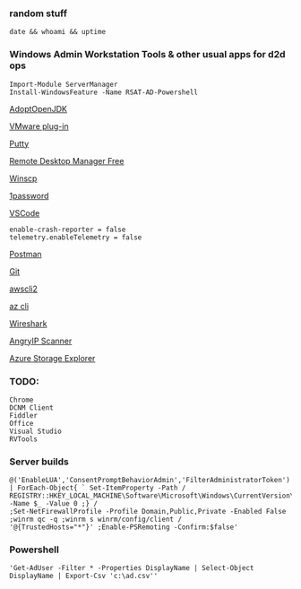 ### random stuff

	date && whoami && uptime

### Windows Admin Workstation Tools & other usual apps for d2d ops
	
	Import-Module ServerManager
	Install-WindowsFeature -Name RSAT-AD-Powershell

[AdoptOpenJDK](https://adoptopenjdk.net/?variant=openjdk15&jvmVariant=hotspot)

[VMware plug-in](http://vsphereclient.vmware.com/vsphereclient/VMware-EnhancedAuthenticationPlugin-6.7.0.exe)

[Putty](https://the.earth.li/~sgtatham/putty/latest/w64/putty-64bit-0.74-installer.msi)

[Remote Desktop Manager Free](https://cdn.devolutions.net/download/Setup.RemoteDesktopManagerFree.2020.3.23.0.msi)

[Winscp](https://winscp.net/download/WinSCP-5.17.9-Setup.exe)

[1password](https://app-updates.agilebits.com/download/OPW7)

[VSCode](https://code.visualstudio.com/docs/?dv=win64)

	enable-crash-reporter = false
	telemetry.enableTelemetry = false

[Postman](https://dl.pstmn.io/download/latest/win64)

[Git](https://github.com/git-for-windows/git/releases/download/v2.29.2.windows.3/Git-2.29.2.3-64-bit.exe)

[awscli2](https://awscli.amazonaws.com/AWSCLIV2.msi)

[az cli](https://aka.ms/installazurecliwindows)

[Wireshark](https://1.na.dl.wireshark.org/win64/Wireshark-win64-3.4.2.exe)

[AngryIP Scanner](https://github.com/angryip/ipscan/releases/download/3.7.3/ipscan-3.7.3-setup.exe)

[Azure Storage Explorer](https://go.microsoft.com/fwlink/?LinkId=708343&clcid=0x409)

### TODO:

	Chrome
	DCNM Client
	Fiddler
	Office
	Visual Studio
	RVTools

### Server builds

	@('EnableLUA','ConsentPromptBehaviorAdmin','FilterAdministratorToken') | ForEach-Object{ ` Set-ItemProperty -Path /
	REGISTRY::HKEY_LOCAL_MACHINE\Software\Microsoft\Windows\CurrentVersion\Policies\System -Name $_ -Value 0 ;} /
	;Set-NetFirewallProfile -Profile Domain,Public,Private -Enabled False ;winrm qc -q ;winrm s winrm/config/client /
	'@{TrustedHosts="*"}' ;Enable-PSRemoting -Confirm:$false'

### Powershell
	'Get-AdUser -Filter * -Properties DisplayName | Select-Object DisplayName | Export-Csv 'c:\ad.csv''

